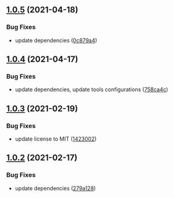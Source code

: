 ## [1.0.5](https://github.com/valverdealbo/async-middleware/compare/v1.0.4...v1.0.5) (2021-04-18)


### Bug Fixes

* update dependencies ([0c879a4](https://github.com/valverdealbo/async-middleware/commit/0c879a4fce555f5525cd171c0ba021ba9d2fe7c5))

## [1.0.4](https://github.com/valverdealbo/async-middleware/compare/v1.0.3...v1.0.4) (2021-04-17)


### Bug Fixes

* update dependencies, update tools configurations ([758ca4c](https://github.com/valverdealbo/async-middleware/commit/758ca4c786d0c9306392862029230e3e443f348a))

## [1.0.3](https://github.com/valverdealbo/async-middleware/compare/v1.0.2...v1.0.3) (2021-02-19)


### Bug Fixes

* update license to MIT ([1423002](https://github.com/valverdealbo/async-middleware/commit/14230020f6163e48973a4ec1d0f9553d37b64c42))

## [1.0.2](https://github.com/valverdealbo/async-middleware/compare/v1.0.1...v1.0.2) (2021-02-17)


### Bug Fixes

* update dependencies ([279a128](https://github.com/valverdealbo/async-middleware/commit/279a12808c625258c64b31dd5df07becc6f850d4))
